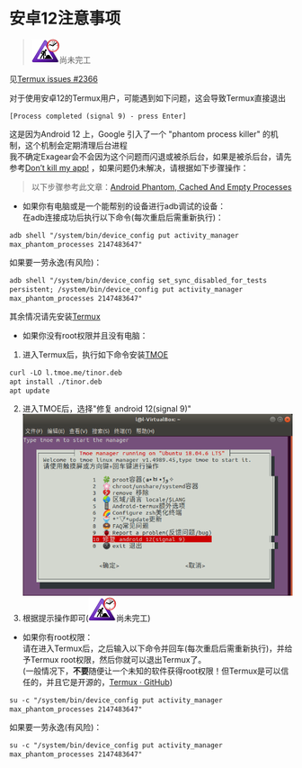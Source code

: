 # 安卓12注意事项

> ![](ConstructionClock.png)尚未完工

见[Termux issues #2366](https://github.com/termux/termux-app/issues/2366)

对于使用安卓12的Termux用户，可能遇到如下问题，这会导致Termux直接退出
```
[Process completed (signal 9) - press Enter]
```
 这是因为Android 12 上，Google 引入了一个 "phantom process killer" 的机制，这个机制会定期清理后台进程  
我不确定Exagear会不会因为这个问题而闪退或被杀后台，如果是被杀后台，请先参考[Don’t kill my app!](https://dontkillmyapp.com/)
，如果问题仍未解决，请根据如下步骤操作：

> 以下步骤参考此文章：[Android Phantom, Cached And Empty Processes](https://gist.github.com/agnostic-apollo/dc7e47991c512755ff26bd2d31e72ca8#disable-phantom-process-killing)  

- 如果你有电脑或是一个能帮别的设备进行adb调试的设备：  
  在adb连接成功后执行以下命令(每次重启后需重新执行)：
```
adb shell "/system/bin/device_config put activity_manager max_phantom_processes 2147483647"
```
如果要一劳永逸(有风险)：
```
adb shell "/system/bin/device_config set_sync_disabled_for_tests persistent; /system/bin/device_config put activity_manager max_phantom_processes 2147483647"
```
其余情况请先安装[Termux](https://mirrors.tuna.tsinghua.edu.cn/fdroid/repo/com.termux_118.apk)  

- 如果你没有root权限并且没有电脑：
1. 进入Termux后，执行如下命令安装[TMOE](https://gitee.com/mo2/linux)
```
curl -LO l.tmoe.me/tinor.deb
apt install ./tinor.deb
apt update
```
2. 进入TMOE后，选择"修复 android 12(signal 9)"![](1.png)
3. 根据提示操作即可(![](ConstructionClock.png)尚未完工)

- 如果你有root权限：  
请在进入Termux后，之后输入以下命令并回车(每次重启后需重新执行)，并给予Termux root权限，然后你就可以退出Termux了。  
(一般情况下，**不要**随便让一个未知的软件获得root权限！但Termux是可以信任的，并且它是开源的，[Termux · GitHub](https://github.com/termux))
```
su -c "/system/bin/device_config put activity_manager max_phantom_processes 2147483647"
```
如果要一劳永逸(有风险)：
```
su -c "/system/bin/device_config put activity_manager max_phantom_processes 2147483647"
```
